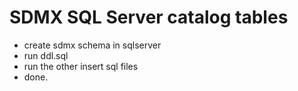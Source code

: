 # SDMX SQL Server catalog tables

- create sdmx schema in sqlserver
- run ddl.sql
- run the other insert sql files
- done.
